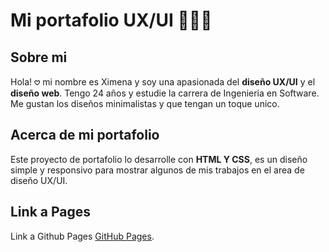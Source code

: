 # Mi portafolio UX/UI 👩🏻‍💻

## Sobre mi
Hola! 𖹭 mi nombre es Ximena y soy una apasionada del **diseño UX/UI** y el **diseño web**. Tengo 24 años y estudie la carrera de Ingenieria en Software. Me gustan los diseños minimalistas y que tengan un toque unico.

## Acerca de mi portafolio
Este proyecto de portafolio lo desarrolle con **HTML Y CSS**, es un diseño simple y responsivo para mostrar algunos de mis trabajos en el area de diseño UX/UI.

## Link a Pages
Link a Github Pages [GitHub Pages](https://ximenav26.github.io/portafolio-ui-ux/).



